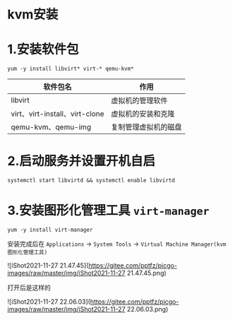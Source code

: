 # kvm安装

# 1.安装软件包

```shell
yum -y install libvirt* virt-* qemu-kvm* 
```

   

| 软件包名                       | 作用                 |
| ------------------------------ | -------------------- |
| libvirt                        | 虚拟机的管理软件     |
| virt、virt-install、virt-clone | 虚拟机的安装和克隆   |
| qemu-kvm、qemu-img             | 复制管理虚拟机的磁盘 |



# 2.启动服务并设置开机自启

```shell
systemctl start libvirtd && systemctl enable libvirtd
```



# 3.安装图形化管理工具 `virt-manager`

```shell
yum -y install virt-manager
```



安装完成后在 `Applications` -> `System Tools` -> `Virtual Machine Manager(kvm图形化管理工具)`

![iShot2021-11-27 21.47.45](https://gitee.com/pptfz/picgo-images/raw/master/img/iShot2021-11-27 21.47.45.png)



打开后是这样的

![iShot2021-11-27 22.06.03](https://gitee.com/pptfz/picgo-images/raw/master/img/iShot2021-11-27 22.06.03.png)













